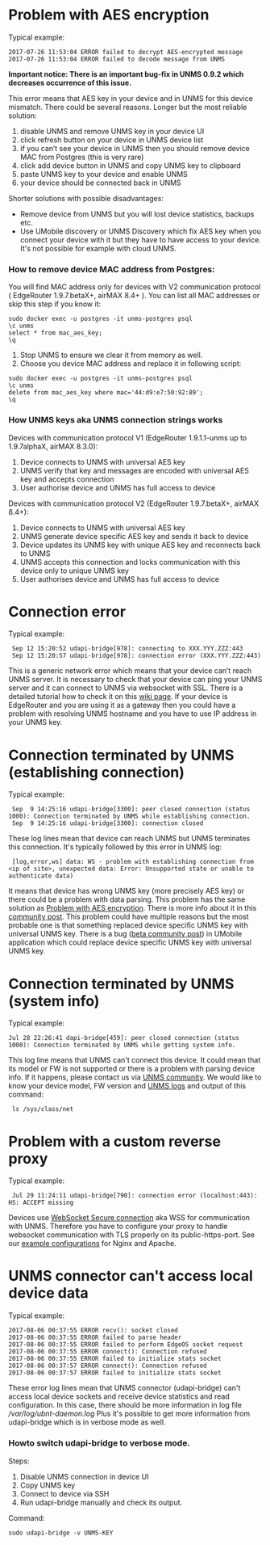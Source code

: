# Problem with AES encryption

Typical example:

    2017-07-26 11:53:04 ERROR failed to decrypt AES-encrypted message
    2017-07-26 11:53:04 ERROR failed to decode message from UNMS

**Important notice: There is an important bug-fix in UNMS 0.9.2 which decreases occurrence of this issue.**

This error means that AES key in your device and in UNMS for this device mismatch. There could be several reasons. Longer but the most reliable solution:
1. disable UNMS and remove UNMS key in your device UI
2. click refresh button on your device in UNMS device list
3. if you can’t see your device in UNMS then you should remove device MAC from Postgres (this is very rare)
4. click add device button in UNMS and copy UNMS key to clipboard
5. paste UNMS key to your device and enable UNMS
6. your device should be connected back in UNMS

Shorter solutions with possible disadvantages:
* Remove device from UNMS but you will lost device statistics, backups etc.
* Use UMobile discovery or UNMS Discovery which fix AES key when you connect your device with it but they have to have access to your device. It's not possible for example with cloud UNMS.

### How to remove device MAC address from Postgres:
You will find MAC address only for devices with V2 communication protocol ( EdgeRouter 1.9.7.betaX+, airMAX 8.4+ ). You can list all MAC addresses or skip this step if you know it:
```
sudo docker exec -u postgres -it unms-postgres psql
\c unms
select * from mac_aes_key;
\q
```

1. Stop UNMS to ensure we clear it from memory as well.
2. Choose you device MAC address and replace it in following script:

```
sudo docker exec -u postgres -it unms-postgres psql
\c unms
delete from mac_aes_key where mac='44:d9:e7:50:92:89';
\q
```
### How UNMS keys aka UNMS connection strings works

Devices with communication protocol V1 (EdgeRouter 1.9.1.1-unms up to 1.9.7alphaX, airMAX 8.3.0):
1. Device connects to UNMS with universal AES key
2. UNMS verify that key and messages are encoded with universal AES key and accepts connection
3. User authorise device and UNMS has full access to device

Devices with communication protocol V2 (EdgeRouter 1.9.7.betaX+, airMAX 8.4+):
1. Device connects to UNMS with universal AES key
2. UNMS generate device specific AES key and sends it back to device
3. Device updates its UNMS key with unique AES key and reconnects back to UNMS
4. UNMS accepts this connection and locks communication with this device only to unique UNMS key
3. User authorises device and UNMS has full access to device

# Connection error

Typical example:

     Sep 12 15:20:52 udapi-bridge[978]: connecting to XXX.YYY.ZZZ:443
     Sep 12 15:20:57 udapi-bridge[978]: connection error (XXX.YYY.ZZZ:443)

This is a generic network error which means that your device can’t reach UNMS server. It is necessary to check that your device can ping your UNMS server and it can connect to UNMS via websocket with SSL. There is a detailed tutorial how to check it on this [wiki page](https://github.com/Ubiquiti-App/UNMS/wiki/Discovery-Troubleshooting#i-can-discover-the-device-but-connection-to-unms-is-failing). If your device is EdgeRouter and you are using it as a gateway then you could have a problem with resolving UNMS hostname and you have to use IP address in your UNMS key.

# Connection terminated by UNMS (establishing connection)

Typical example:

     Sep  9 14:25:16 udapi-bridge[3300]: peer closed connection (status 1000): Connection terminated by UNMS while establishing connection.                                                                                      
     Sep  9 14:25:16 udapi-bridge[3300]: connection closed  

These log lines mean that device can reach UNMS but UNMS terminates this connection. It's typically followed by this error in UNMS log:

     [log,error,ws] data: WS - problem with establishing connection from <ip of site>, unexpected data: Error: Unsupported state or unable to authenticate data)

It means that device has wrong UNMS key (more precisely AES key) or there could be a problem with data parsing. This problem has the same solution as [Problem with AES encryption](https://github.com/Ubiquiti-App/UNMS/wiki/Device-log-Troubleshooting#problem-with-aes-encryption). There is more info about it in this [community post](https://community.ubnt.com/t5/UNMS-Ubiquiti-Network-Management/EdgeRouter-Pro-fails-to-show-in-console/m-p/2053737#M1001). This problem could have multiple reasons but the most probable one is that something replaced device specific UNMS key with universal UNMS key. There is a bug ([beta community post](https://community.ubnt.com/t5/airCube-ISP-AC-Beta/Firmware-1-0-2-Web-UI-Issue/m-p/2056059#M530)) in UMobile application which could replace device specific UNMS key with universal UNMS key.  

# Connection terminated by UNMS (system info)

Typical example:

    Jul 28 22:26:41 dapi-bridge[459]: peer closed connection (status 1000): Connection terminated by UNMS while getting system info.

This log line means that UNMS can't connect this device. It could mean that its model or FW is not supported or there is a problem with parsing device info. If it happens, please contact us via [UNMS community](https://community.ubnt.com/t5/UNMS-Ubiquiti-Network-Management/bd-p/UNMSBeta). We would like to know your device model, FW version and [UNMS logs](https://github.com/Ubiquiti-App/UNMS/wiki/Discovery-Troubleshooting#where-to-find-unms-logs) and output of this command:

     ls /sys/class/net


# Problem with a custom reverse proxy

Typical example:

     Jul 29 11:24:11 udapi-bridge[790]: connection error (localhost:443): HS: ACCEPT missing
    
Devices use [WebSocket Secure connection](https://en.wikipedia.org/wiki/WebSocket) aka WSS for communication with UNMS. Therefore you have to configure your proxy to handle websocket communication with TLS properly on its public-https-port. See our [example configurations](https://github.com/Ubiquiti-App/UNMS/wiki/Reverse-proxy-examples) for Nginx and Apache.

# UNMS connector can't access local device data

Typical example:

    2017-08-06 00:37:55 ERROR recv(): socket closed
    2017-08-06 00:37:55 ERROR failed to parse header
    2017-08-06 00:37:55 ERROR failed to perform EdgeOS socket request
    2017-08-06 00:37:55 ERROR connect(): Connection refused
    2017-08-06 00:37:55 ERROR failed to initialize stats socket
    2017-08-06 00:37:57 ERROR connect(): Connection refused
    2017-08-06 00:37:57 ERROR failed to initialize stats socket

These error log lines mean that UNMS connector (udapi-bridge) can't access local device sockets and receive device statistics and read configuration. In this case, there should be more information in log file _/var/log/ubnt-daemon.log_ Plus it's possible to get more information from udapi-bridge which is in verbose mode as well. 

### Howto switch udapi-bridge to verbose mode.
Steps:
1. Disable UNMS connection in device UI 
2. Copy UNMS key
3. Connect to device via SSH
4. Run udapi-bridge manually and check its output.

Command:

    sudo udapi-bridge -v UNMS-KEY